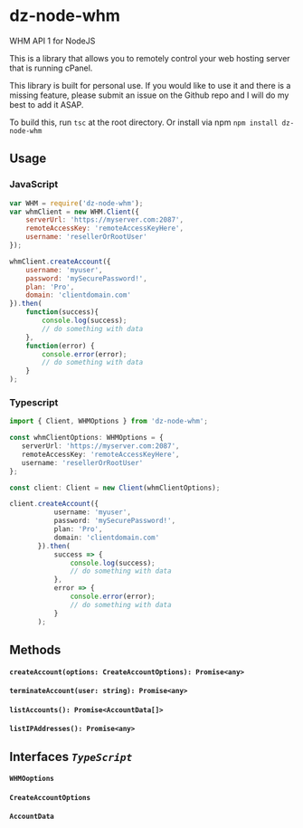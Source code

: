 # dz-node-whm
WHM API 1 for NodeJS

This is a library that allows you to remotely control your web hosting server that is running cPanel.

This library is built for personal use. If you would like to use it and there is a missing feature, please submit an issue on the Github repo and I will do my best to add it ASAP.

To build this, run `tsc` at the root directory. Or install via npm `npm install dz-node-whm`

## Usage
### JavaScript
```javascript
var WHM = require('dz-node-whm');
var whmClient = new WHM.Client({
    serverUrl: 'https://myserver.com:2087',
    remoteAccessKey: 'remoteAccessKeyHere',
    username: 'resellerOrRootUser'
});

whmClient.createAccount({
    username: 'myuser',
    password: 'mySecurePassword!',
    plan: 'Pro',
    domain: 'clientdomain.com'
}).then(
    function(success){ 
        console.log(success);
        // do something with data
    },
    function(error) {
        console.error(error);
        // do something with data
    }
);

```

### Typescript
```typescript
import { Client, WHMOptions } from 'dz-node-whm';

const whmClientOptions: WHMOptions = {
   serverUrl: 'https://myserver.com:2087',
   remoteAccessKey: 'remoteAccessKeyHere',
   username: 'resellerOrRootUser'
};

const client: Client = new Client(whmClientOptions);

client.createAccount({
           username: 'myuser',
           password: 'mySecurePassword!',
           plan: 'Pro',
           domain: 'clientdomain.com'
       }).then(
           success => { 
               console.log(success);
               // do something with data
           },
           error => {
               console.error(error);
               // do something with data
           }
       );
```




## Methods

#### `createAccount(options: CreateAccountOptions): Promise<any>`

#### `terminateAccount(user: string): Promise<any>`

#### `listAccounts(): Promise<AccountData[]>`

#### `listIPAddresses(): Promise<any>`




## Interfaces _`TypeScript`_

#### `WHMOoptions`

#### `CreateAccountOptions`

#### `AccountData`